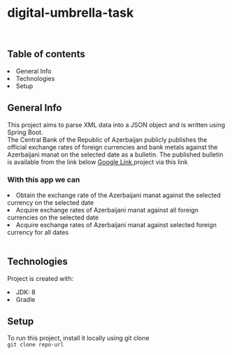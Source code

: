 # digital-umbrella-task <br>
<br>

## Table of contents
 <li> General Info </li>
<li> Technologies </li>
<li> Setup</li> 

##  General Info 
This project aims to parse XML data into a JSON object and is written using Spring Boot.<br>
The Central Bank of the Republic of Azerbaijan publicly publishes the official exchange rates of foreign currencies and bank metals against the Azerbaijani manat on the selected date as a bulletin.
The published bulletin is available from the link below
<a href="https://www.cbar.az/currencies/25.05.2022.xml"> Google Link </a>
project via this link

 ### With this app we can
<li>Obtain the exchange rate of the Azerbaijani manat against the selected currency on the selected date </li>
<li>Acquire  exchange rates of Azerbaijani manat against all foreign currencies on the selected date </li>
<li>Acquire  exchange rates of Azerbaijani manat against selected foreign currency for all dates </li>  <br>

## Technologies
 Project is created with:
<li>JDK: 8 </li>
<li>Gradle </li>

## Setup
To run this project, install it locally using git clone <br>
`git clone repo-url` 




